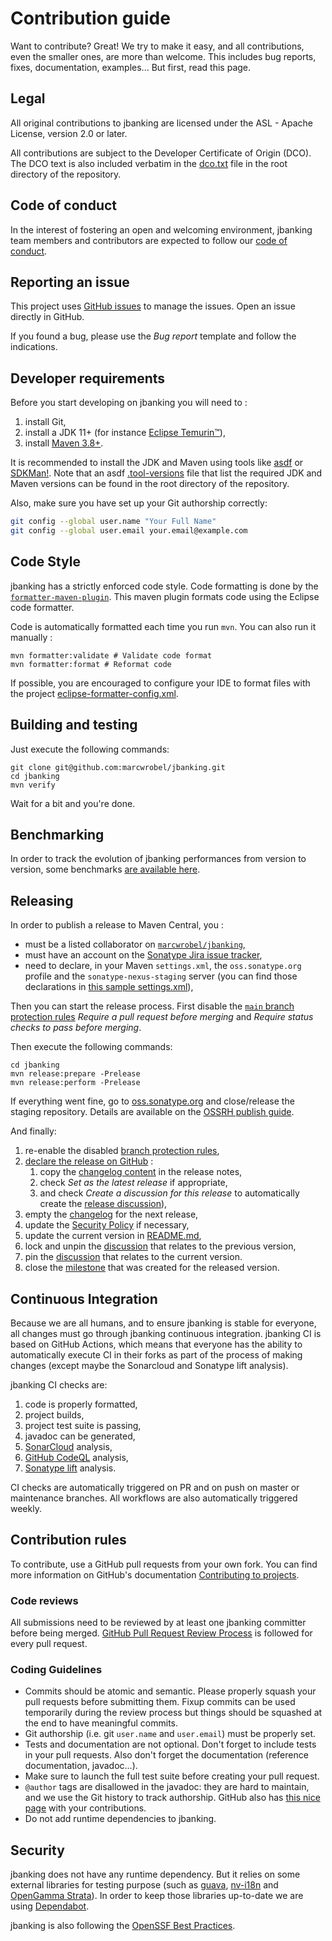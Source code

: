 # Contribution guide

Want to contribute? Great! We try to make it easy, and all contributions, even the smaller ones, are more than welcome.
This includes bug reports, fixes, documentation, examples... But first, read this page.

## Legal

All original contributions to jbanking are licensed under the ASL - Apache License, version 2.0 or later.

All contributions are subject to the Developer Certificate of Origin (DCO). The DCO text is also included verbatim in
the [dco.txt](/dco.txt) file in the root directory of the repository.

## Code of conduct

In the interest of fostering an open and welcoming environment, jbanking team members and contributors are expected to
follow our [code of conduct](/CODE_OF_CONDUCT.md).

## Reporting an issue

This project uses [GitHub issues](https://docs.github.com/en/issues) to manage the issues. Open an issue directly in
GitHub.

If you found a bug, please use the _Bug report_ template and follow the indications.

## Developer requirements

Before you start developing on jbanking you will need to :

1. install Git,
2. install a JDK 11+ (for instance [Eclipse Temurin™](https://adoptium.net/temurin/releases)),
3. install [Maven 3.8+](https://maven.apache.org/download.cgi).

It is recommended to install the JDK and Maven using tools like [asdf](https://asdf-vm.com/guide/getting-started.html)
or [SDKMan!](https://sdkman.io/). Note that an asdf [.tool-versions](/.tool-versions) file that list the required JDK
and Maven versions can be found in the root directory of the repository.

Also, make sure you have set up your Git authorship correctly:

```bash
git config --global user.name "Your Full Name"
git config --global user.email your.email@example.com
```

## Code Style

jbanking has a strictly enforced code style. Code formatting is done by the
[`formatter-maven-plugin`](https://github.com/revelc/formatter-maven-plugin). This maven plugin formats code using the
Eclipse code formatter.

Code is automatically formatted each time you run `mvn`. You can also run it manually :

```shell
mvn formatter:validate # Validate code format
mvn formatter:format # Reformat code
```

If possible, you are encouraged to configure your IDE to format files with the
project [eclipse-formatter-config.xml](/eclipse-formatter-config.xml).

## Building and testing

Just execute the following commands:

```shell
git clone git@github.com:marcwrobel/jbanking.git
cd jbanking
mvn verify
```

Wait for a bit and you're done.

## Benchmarking

In order to track the evolution of jbanking performances from version to version, some benchmarks
[are available here](/benchmarks/README.md).

## Releasing

In order to publish a release to Maven Central, you :

- must be a listed collaborator on [`marcwrobel/jbanking`](https://github.com/marcwrobel/jbanking),
- must have an account on the [Sonatype Jira issue tracker](https://issues.sonatype.org),
- need to declare, in your Maven `settings.xml`, the `oss.sonatype.org` profile and the `sonatype-nexus-staging` server
  (you can find those declarations in [this sample settings.xml](/.mvn/build-settings.xml)),

Then you can start the release process. First disable the [`main` branch protection
rules](https://github.com/marcwrobel/jbanking/settings/branches) _Require a pull request before merging_ and _Require
status checks to pass before merging_.

Then execute the following commands:

```shell
cd jbanking
mvn release:prepare -Prelease
mvn release:perform -Prelease
```

If everything went fine, go to [oss.sonatype.org](https://oss.sonatype.org/) and close/release the staging repository.
Details are available on the [OSSRH publish guide](https://central.sonatype.org/publish/publish-guide/).

And finally:

1. re-enable the disabled [branch protection rules](https://github.com/marcwrobel/jbanking/settings/branches),
2. [declare the release on GitHub](https://github.com/marcwrobel/jbanking/tags) :
   1. copy the [changelog content](/CHANGELOG.md) in the release notes,
   2. check _Set as the latest release_ if appropriate,
   3. and check _Create a discussion for this release_  to automatically create the
      [release discussion](https://github.com/marcwrobel/jbanking/discussions)),
3. empty the [changelog](/CHANGELOG.md) for the next release,
4. update the [Security Policy](/SECURITY.md) if necessary,
5. update the current version in [README.md](/README.md),
6. lock and unpin the [discussion](https://github.com/marcwrobel/jbanking/discussions) that relates to the previous
   version,
7. pin the [discussion](https://github.com/marcwrobel/jbanking/discussions) that relates to the current version.
8. close the [milestone](https://github.com/marcwrobel/jbanking/milestones) that was created for the released version.

## Continuous Integration

Because we are all humans, and to ensure jbanking is stable for everyone, all changes must go through jbanking
continuous integration. jbanking CI is based on GitHub Actions, which means that everyone has the ability to
automatically execute CI in their forks as part of the process of making changes (except maybe the Sonarcloud and
Sonatype lift analysis).

jbanking CI checks are:

1. code is properly formatted,
2. project builds,
3. project test suite is passing,
4. javadoc can be generated,
5. [SonarCloud](https://sonarcloud.io/project/overview?id=fr.marcwrobel:jbanking) analysis,
6. [GitHub CodeQL](https://codeql.github.com/) analysis,
7. [Sonatype lift](https://lift.sonatype.com/) analysis.

CI checks are automatically triggered on PR and on push on master or maintenance branches. All workflows are also
automatically triggered weekly.

## Contribution rules

To contribute, use a GitHub pull requests from your own fork. You can find more information on GitHub's
documentation [Contributing to projects](https://docs.github.com/en/get-started/quickstart/contributing-to-projects).

### Code reviews

All submissions need to be reviewed by at least one jbanking committer before being merged.
[GitHub Pull Request Review Process](https://docs.github.com/en/pull-requests/collaborating-with-pull-requests/reviewing-changes-in-pull-requests/about-pull-request-reviews)
is followed for every pull request.

### Coding Guidelines

- Commits should be atomic and semantic. Please properly squash your pull requests before submitting them. Fixup commits
  can be used temporarily during the review process but things should be squashed at the end to have meaningful commits.
- Git authorship (i.e. git `user.name` and `user.email`) must be properly set.
- Tests and documentation are not optional. Don't forget to include tests in your pull requests. Also don't forget the
  documentation (reference documentation, javadoc...).
- Make sure to launch the full test suite before creating your pull request.
- `@author` tags are disallowed in the javadoc: they are hard to maintain, and we use the Git history to track
  authorship. GitHub also has [this nice page](https://github.com/marcwrobel/jbanking/graphs/contributors) with your
  contributions.
- Do not add runtime dependencies to jbanking.

## Security

jbanking does not have any runtime dependency. But it relies on some external libraries for testing purpose (such as
[guava](https://github.com/google/guava), [nv-i18n](https://github.com/TakahikoKawasaki/nv-i18n) and
[OpenGamma Strata](https://github.com/OpenGamma/Strata)). In order to keep those libraries up-to-date we are using
[Dependabot](https://docs.github.com/en/code-security/dependabot).

jbanking is also following the [OpenSSF Best Practices](https://bestpractices.coreinfrastructure.org/en/projects/6217).
